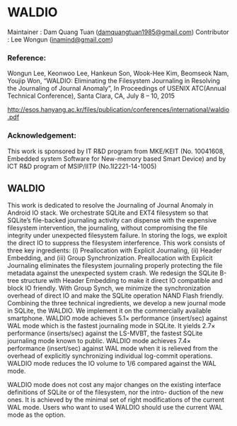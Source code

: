 ﻿WALDIO
================================
Maintainer : Dam Quang Tuan (damquangtuan1985@gmail.com)
Contributor : Lee Wongun (inamind@gmail.com)

### Reference:
Wongun Lee, Keonwoo Lee, Hankeun Son, Wook-Hee Kim, Beomseok Nam, Youjip Won, “WALDIO: Eliminating the Filesystem Journaling in Resolving the Journaling of Journal Anomaly”,  In Proceedings of  USENIX ATC(Annual Technical Conference), Santa Clara, CA, July 8 – 10, 2015

http://esos.hanyang.ac.kr/files/publication/conferences/international/waldio.pdf

### Acknowledgement:
This work is sponsored by IT R&D program from MKE/KEIT (No. 10041608, Embedded system Software for New-memory based Smart Device) and by ICT R&D program of MSIP/IITP (No.1I2221-14-1005)

WALDIO
-----------------------------------
This work is dedicated to resolve the Journaling of Journal Anomaly in Android IO stack. We orchestrate SQLite and EXT4 filesystem so that SQLite’s file-backed journaling activity can dispense with the expensive filesystem intervention, the journaling, without compromising the file integrity under unexpected filesystem failure. In storing the logs, we exploit the direct IO to suppress the filesystem interference. This work consists of three key ingredients: (i) Preallocation with Explicit Journaling, (ii) Header Embedding, and (iii) Group Synchronization. Preallocation with Explicit Journaling eliminates the filesystem journaling properly protecting the file metadata against the unexpected system crash. We redesign the SQLite B-tree structure with Header Embedding to make it direct IO compatible and block IO friendly. With Group Synch, we minimize the synchronization overhead of direct IO and make the SQLite operation NAND Flash friendly. Combining the three technical ingredients, we develop a new journal mode in SQLite, the WALDIO. We implement it on the commercially available smartphone.
WALDIO mode achieves 5.1× performance (insert/sec) against WAL mode which is the fastest journaling mode in SQLite. It yields 2.7× performance (inserts/sec) against the LS-MVBT, the fastest SQLite journaling mode known to public. WALDIO mode achieves
7.4× performance (insert/sec) against WAL mode when it is relieved from the overhead of explicitly synchronizing individual log-commit operations. WALDIO mode reduces the IO volume to 1/6 compared against the WAL mode.

WALDIO mode does not cost any major changes on the existing interface definitions of SQLite or of the filesystem, nor the intro-
duction of the new ones. It is achieved by the minimal set of right modifications of the current WAL mode. Users who want to use4 WALDIO should use the current WAL mode as the option.
